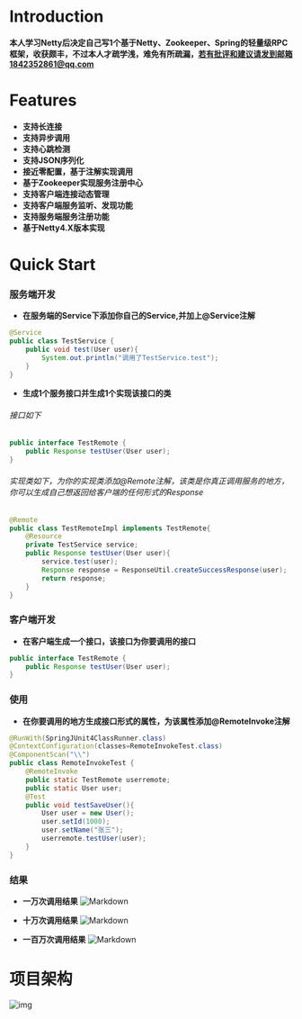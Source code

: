 # Introduction 
**本人学习Netty后决定自己写1个基于Netty、Zookeeper、Spring的轻量级RPC框架，收获颇丰，不过本人才疏学浅，难免有所疏漏，若有批评和建议请发到邮箱1842352861@qq.com**


# Features
- **支持长连接**
- **支持异步调用**
- **支持心跳检测**
- **支持JSON序列化**
- **接近零配置，基于注解实现调用**
- **基于Zookeeper实现服务注册中心**
- **支持客户端连接动态管理**
- **支持客户端服务监听、发现功能**
- **支持服务端服务注册功能**
- **基于Netty4.X版本实现**

# Quick Start
### 服务端开发
- **在服务端的Service下添加你自己的Service,并加上@Service注解**

```java
@Service
public class TestService {
	public void test(User user){
		System.out.println("调用了TestService.test");
	}
}
```

- **生成1个服务接口并生成1个实现该接口的类**

###### 接口如下

```java
public interface TestRemote {
	public Response testUser(User user);  
}
```

###### 实现类如下，为你的实现类添加@Remote注解，该类是你真正调用服务的地方，你可以生成自己想返回给客户端的任何形式的Response

```java
@Remote
public class TestRemoteImpl implements TestRemote{
	@Resource
	private TestService service;
	public Response testUser(User user){
		service.test(user);
		Response response = ResponseUtil.createSuccessResponse(user);
		return response;
	}
}	
```



### 客户端开发

- **在客户端生成一个接口，该接口为你要调用的接口**

```java
public interface TestRemote {
	public Response testUser(User user);
}
```



### 使用
- **在你要调用的地方生成接口形式的属性，为该属性添加@RemoteInvoke注解**

```java
@RunWith(SpringJUnit4ClassRunner.class)
@ContextConfiguration(classes=RemoteInvokeTest.class)
@ComponentScan("\\")
public class RemoteInvokeTest {
	@RemoteInvoke
	public static TestRemote userremote;
	public static User user;
	@Test
	public void testSaveUser(){
		User user = new User();
		user.setId(1000);
		user.setName("张三");
		userremote.testUser(user);
	}
}	
```

### 结果
- **一万次调用结果**
![Markdown](https://s1.ax1x.com/2018/07/06/PZMMBF.png)

- **十万次调用结果**
![Markdown](https://s1.ax1x.com/2018/07/06/PZM3N9.png)

- **一百万次调用结果**
![Markdown](https://s1.ax1x.com/2018/07/06/PZMY1x.png)



# 项目架构

![img](file:///C:\Users\lenovo\AppData\Local\Temp\ksohtml17496\wps1.png)
